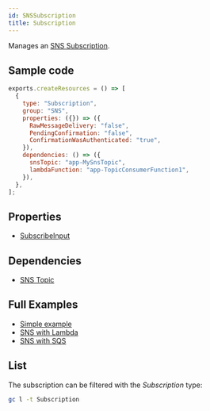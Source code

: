 ```yaml
---
id: SNSSubscription
title: Subscription
---
```


Manages an [SNS Subscription](https://console.aws.amazon.com/sns/v3/home?#/).

## Sample code

```js
exports.createResources = () => [
  {
    type: "Subscription",
    group: "SNS",
    properties: ({}) => ({
      RawMessageDelivery: "false",
      PendingConfirmation: "false",
      ConfirmationWasAuthenticated: "true",
    }),
    dependencies: () => ({
      snsTopic: "app-MySnsTopic",
      lambdaFunction: "app-TopicConsumerFunction1",
    }),
  },
];
```

## Properties

- [SubscribeInput](https://docs.aws.amazon.com/AWSJavaScriptSDK/v3/latest/clients/client-sns/modules/subscribeinput.html)

## Dependencies

- [SNS Topic](./Topic.md)

## Full Examples

- [Simple example](https://github.com/grucloud/grucloud/tree/main/examples/aws/SNS/sns-simple)
- [SNS with Lambda](https://github.com/grucloud/grucloud/tree/main/examples/aws/SNS/sns-lambda)
- [SNS with SQS](https://github.com/grucloud/grucloud/tree/main/examples/aws/SNS/sns-sqs)

## List

The subscription can be filtered with the _Subscription_ type:

```sh
gc l -t Subscription
```

```txt

```
